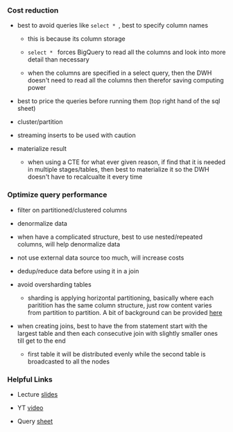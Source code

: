 ### Cost reduction 

* best to avoid queries like `select * `, best to specify column names 

    - this is because its column storage

    - `select * ` forces BigQuery to read all the columns and look into more detail than necessary

    - when the columns are specified in a select query, then the DWH doesn't need to read all the columns then therefor saving computing power 

- best to price the queries before running them (top right hand of the sql sheet)

- cluster/partition

- streaming inserts to be used with caution

- materialize result

    - when using a CTE for what ever given reason, if find that it is needed in multiple stages/tables, then best to materialize it so the DWH doesn't have to recalcualte it every time

### Optimize query performance 

- filter on partitioned/clustered columns 

- denormalize data 

- when have a complicated structure, best to use nested/repeated columns, will help denormalize data 

- not use external data source too much, will increase costs 

- dedup/reduce data before using it in a join 

- avoid oversharding tables 

    - sharding is applying horizontal partitioning, basically where each paritition has the same column structure, just row content varies from partition to partition. A bit of background can be provided [here](https://www.digitalocean.com/community/tutorials/understanding-database-sharding)

- when creating joins, best to have the from statement start with the largest table and then each consecutive join with slightly smaller ones till get to the end

    - first table it will be distributed evenly while the second table is broadcasted to all the nodes

### Helpful Links

* Lecture [slides](https://docs.google.com/presentation/d/1a3ZoBAXFk8-EhUsd7rAZd-5p_HpltkzSeujjRGB2TAI/edit#slide=id.g10eebc44ce4_0_26)

* YT [video](https://www.youtube.com/watch?v=k81mLJVX08w)

* Query [sheet](https://github.com/DataTalksClub/data-engineering-zoomcamp/blob/main/03-data-warehouse/big_query.sql)